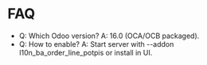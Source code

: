 # FAQ

- Q: Which Odoo version? A: 16.0 (OCA/OCB packaged).
- Q: How to enable? A: Start server with --addon l10n_ba_order_line_potpis or install in UI.
